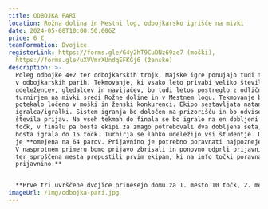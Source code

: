 ```yaml
---
title: ODBOJKA PARI
location: Rožna dolina in Mestni log, odbojkarsko igrišče na mivki
date: 2024-05-08T10:00:50.006Z
price: 6 €
teamFormation: Dvojice
registerLink: https://forms.gle/G4y2hT9CuDNz69ze7 (moški),
  https://forms.gle/uXVVmrXUndqEFKGj6 (ženske)
description: >-
  Poleg odbojke 4+2 ter odbojkarskih trojk, Majske igre ponujajo tudi tekmovanje
  v odbojkarskih parih. Tekmovanje, ki vsako leto privabi veliko število
  udeležencev, gledalcev in navijačev, bo tudi letos postreglo z odličnim
  turnirjem na mivki sredi Rožne doline in v Mestnem logu. Tekmovanje bo
  potekalo ločeno v moški in ženski konkurenci. Ekipo sestavljata natanko 2
  igralca/igralki. Sistem igranja bo določen na prizorišču in bo odvisen od
  števila prijav. Na vseh tekmah do finala se bo igralo na en dobljeni set do 21
  točk, v finalu pa bosta ekipi za zmago potrebovali dva dobljena seta, ki se
  bosta igrala do 15 točk. Turnirja se lahko udeležijo vsi študentje. Disciplina
  je **omejena na 64 parov. Prijavnino je potrebno poravnati najpozneje do 6.5.
  V nasprotnem primeru bomo prijavo zbrisali in ponovno odprli prijavni obrazec
  ter sproščena mesta prepustili prvim ekipam, ki na info točki poravnajo
  prijavnino.** 


  **Prve tri uvrščene dvojice prinesejo domu za 1. mesto 10 točk, 2. mesto 8 točk in 3. mesto 6 točk. Oba tekmovalca morata biti iz istega doma, da prineseta svojemu domu točke. Če sta oba tekmovalca iz različnih domov, izbereta za kateri dom bodo štele točke. Če je en član iz doma, drug pa ne, ne dobista točk.**
imageUrl: /img/odbojka-pari.jpg
---
```

